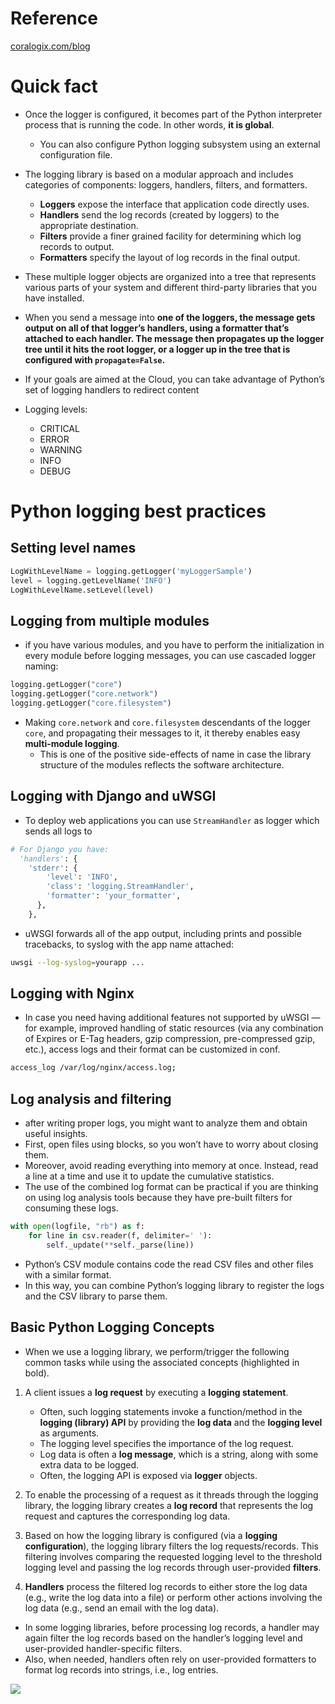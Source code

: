 # Reference

[coralogix.com/blog](https://coralogix.com/blog/python-logging-best-practices-tips/)

# Quick fact

- Once the logger is configured, it becomes part of the Python interpreter process that is running the code. In other words, **it is global**.
  - You can also configure Python logging subsystem using an external configuration file.

- The logging library is based on a modular approach and includes categories of components: loggers, handlers, filters, and formatters.
  - **Loggers** expose the interface that application code directly uses.
  - **Handlers** send the log records (created by loggers) to the appropriate destination.
  - **Filters** provide a finer grained facility for determining which log records to output.
  - **Formatters** specify the layout of log records in the final output.

- These multiple logger objects are organized into a tree that represents various parts of your system and different third-party libraries that you have installed.
- When you send a message into **one of the loggers, the message gets output on all of that logger’s handlers, using a formatter that’s attached to each handler. The message then propagates up the logger tree until it hits the root logger, or a logger up in the tree that is configured with `propagate=False`.**
- If your goals are aimed at the Cloud, you can take advantage of Python’s set of logging handlers to redirect content
- Logging levels:
  - CRITICAL
  - ERROR
  - WARNING
  - INFO
  - DEBUG

# Python logging best practices

## Setting level names

```python
LogWithLevelName = logging.getLogger('myLoggerSample')
level = logging.getLevelName('INFO')
LogWithLevelName.setLevel(level)
```

## Logging from multiple modules

- if you have various modules, and you have to perform the initialization in every module before logging messages, you can use cascaded logger naming:

```python
logging.getLogger("core")
logging.getLogger("core.network")
logging.getLogger("core.filesystem")
```

- Making `core.network` and `core.filesystem` descendants of the logger `core`, and propagating their messages to it, it thereby enables easy **multi-module logging**.
  - This is one of the positive side-effects of name in case the library structure of the modules reflects the software architecture.

## Logging with Django and uWSGI

- To deploy web applications you can use `StreamHandler` as logger which sends all logs to

```python
# For Django you have:
  'handlers': {
    'stderr': {
        'level': 'INFO',
        'class': 'logging.StreamHandler',
        'formatter': 'your_formatter',
      },
    },
```

- uWSGI forwards all of the app output, including prints and possible tracebacks, to syslog with the app name attached:

```bash
uwsgi --log-syslog=yourapp ...
```

## Logging with Nginx

- In case you need having additional features not supported by uWSGI — for example, improved handling of static resources (via any combination of Expires or E-Tag headers, gzip compression, pre-compressed gzip, etc.), access logs and their format can be customized in conf.

```bash
access_log /var/log/nginx/access.log;
```

## Log analysis and filtering

- after writing proper logs, you might want to analyze them and obtain useful insights.
- First, open files using blocks, so you won’t have to worry about closing them.
- Moreover, avoid reading everything into memory at once. Instead, read a line at a time and use it to update the cumulative statistics.
- The use of the combined log format can be practical if you are thinking on using log analysis tools because they have pre-built filters for consuming these logs.

```python
with open(logfile, "rb") as f:
    for line in csv.reader(f, delimiter=' '):
        self._update(**self._parse(line))
```

- Python’s CSV module contains code the read CSV files and other files with a similar format.
- In this way, you can combine Python’s logging library to register the logs and the CSV library to parse them.

## Basic Python Logging Concepts

- When we use a logging library, we perform/trigger the following common tasks while using the associated concepts (highlighted in bold).

1. A client issues a **log request** by executing a **logging statement**.
   - Often, such logging statements invoke a function/method in the **logging (library) API** by providing the **log data** and the **logging level** as arguments.
   - The logging level specifies the importance of the log request.
   - Log data is often a **log message**, which is a string, along with some extra data to be logged.
   - Often, the logging API is exposed via **logger** objects.

2. To enable the processing of a request as it threads through the logging library, the logging library creates a **log record** that represents the log request and captures the corresponding log data.

3. Based on how the logging library is configured (via a **logging configuration**), the logging library filters the log requests/records. This filtering involves comparing the requested logging level to the threshold logging level and passing the log records through user-provided **filters**.

4. **Handlers** process the filtered log records to either store the log data (e.g., write the log data into a file) or perform other actions involving the log data (e.g., send an email with the log data).

- In some logging libraries, before processing log records, a handler may again filter the log records based on the handler’s logging level and user-provided handler-specific filters.
- Also, when needed, handlers often rely on user-provided formatters to format log records into strings, i.e., log entries.

![](https://coralogix.com/wp-content/uploads/2020/05/image2.png)
